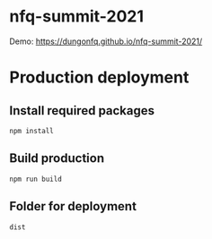 # nfq-summit-2021
Demo: https://dungonfq.github.io/nfq-summit-2021/

# Production deployment

## Install required packages
```
npm install
```

## Build production
```
npm run build
```

## Folder for deployment
```
dist
```

